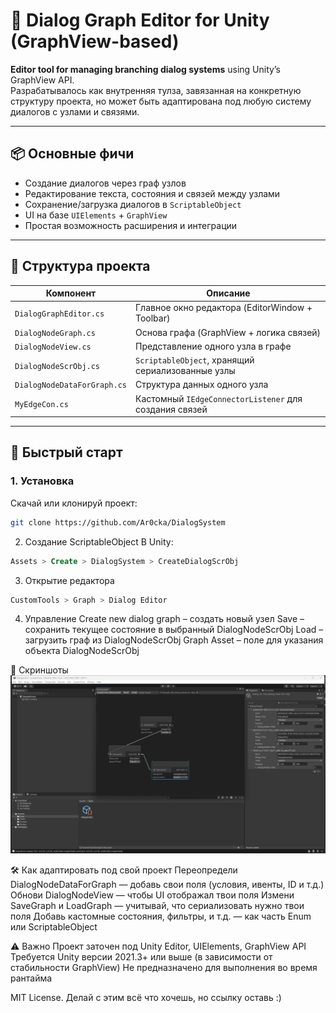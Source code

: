# 🧠 Dialog Graph Editor for Unity (GraphView-based)

**Editor tool for managing branching dialog systems** using Unity’s GraphView API.  
Разрабатывалось как внутренняя тулза, завязанная на конкретную структуру проекта, но может быть адаптирована под любую систему диалогов с узлами и связями.

---

## 📦 Основные фичи

- Создание диалогов через граф узлов
- Редактирование текста, состояния и связей между узлами
- Сохранение/загрузка диалогов в `ScriptableObject`
- UI на базе `UIElements` + `GraphView`
- Простая возможность расширения и интеграции

---

## 📂 Структура проекта

| Компонент | Описание |
|----------|----------|
| `DialogGraphEditor.cs` | Главное окно редактора (EditorWindow + Toolbar) |
| `DialogNodeGraph.cs` | Основа графа (GraphView + логика связей) |
| `DialogNodeView.cs` | Представление одного узла в графе |
| `DialogNodeScrObj.cs` | `ScriptableObject`, хранящий сериализованные узлы |
| `DialogNodeDataForGraph.cs` | Структура данных одного узла |
| `MyEdgeCon.cs` | Кастомный `IEdgeConnectorListener` для создания связей |

---

## 🚀 Быстрый старт

### 1. Установка
Скачай или клонируй проект:
```bash
git clone https://github.com/Ar0cka/DialogSystem
```
2. Создание ScriptableObject
В Unity:
```sql
Assets > Create > DialogSystem > CreateDialogScrObj
```
3. Открытие редактора
```sql
CustomTools > Graph > Dialog Editor
```
4. Управление
    Create new dialog graph – создать новый узел
    Save – сохранить текущее состояние в выбранный DialogNodeScrObj
    Load – загрузить граф из DialogNodeScrObj
    Graph Asset – поле для указания объекта DialogNodeScrObj

📸 Скриншоты
     ![Interface Preview](./Assets/Visual.png)


🛠 Как адаптировать под свой проект
    Переопредели DialogNodeDataForGraph — добавь свои поля (условия, ивенты, ID и т.д.)
    Обнови DialogNodeView — чтобы UI отображал твои поля
    Измени SaveGraph и LoadGraph — учитывай, что сериализовать нужно твои поля
    Добавь кастомные состояния, фильтры, и т.д. — как часть Enum или ScriptableObject

⚠️ Важно
    Проект заточен под Unity Editor, UIElements, GraphView API
    Требуется Unity версии 2021.3+ или выше (в зависимости от стабильности GraphView)
    Не предназначено для выполнения во время рантайма

MIT License. Делай с этим всё что хочешь, но ссылку оставь :)
